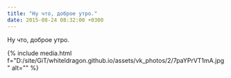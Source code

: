 ```yaml
---
title: "Ну что, доброе утро."
date: 2015-08-24 08:32:00 +0300
---
```


Ну что, доброе утро.

{% include media.html f="D:/site/GiT/whiteldragon.github.io/assets/vk_photos/2/7paYPrVT1mA.jpg" alt="" %}
